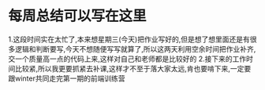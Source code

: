# 每周总结可以写在这里
1.这段时间实在太忙了,本来想星期三(今天)把作业写好的,但是想了想里面还是有很多逻辑和判断要写,今天不想随便写写就算了,所以这两天利用空余时间把作业补齐,交一个质量高一点的代码上来,这样对自己和老师都是比较好的
2.接下来的工作时间比较紧,所以我更要抓紧去补课,这样才不至于落大家太远,肯也要啃下来,一定要跟winter共同走完第一期的前端训练营